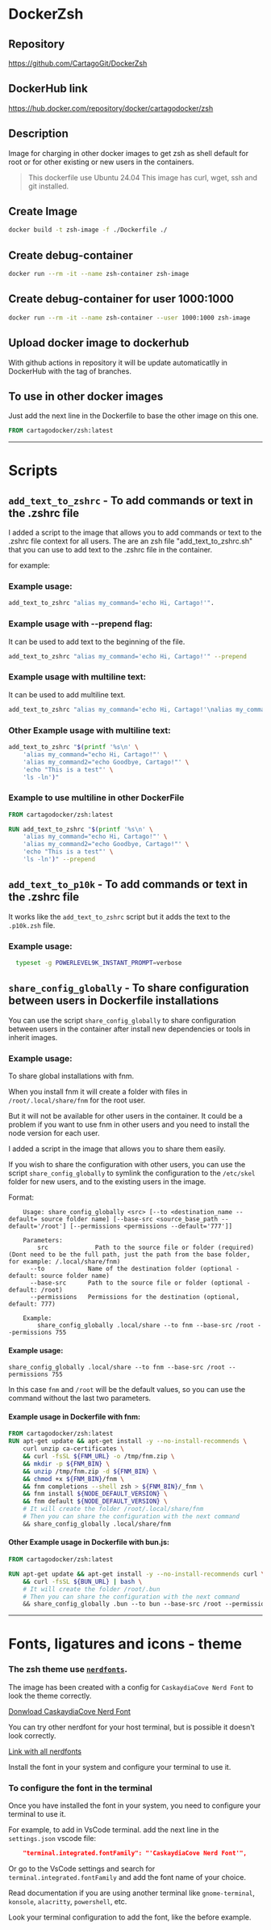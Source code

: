 # DockerZsh

## Repository

https://github.com/CartagoGit/DockerZsh

## DockerHub link

https://hub.docker.com/repository/docker/cartagodocker/zsh

## Description

Image for charging in other docker images to get zsh as shell default for root or for other existing or new users in the containers.

> This dockerfile use Ubuntu 24.04
> This image has curl, wget, ssh and git installed.

## Create Image

```bash
docker build -t zsh-image -f ./Dockerfile ./
```

## Create debug-container

```bash
docker run --rm -it --name zsh-container zsh-image
```

## Create debug-container for user 1000:1000

```bash
docker run --rm -it --name zsh-container --user 1000:1000 zsh-image
```

## Upload docker image to dockerhub

With github actions in repository it will be update automaticatlly in DockerHub with the tag of branches.

## To use in other docker images

Just add the next line in the Dockerfile to base the other image on this one.

```Dockerfile
FROM cartagodocker/zsh:latest
```

---

# Scripts

## `add_text_to_zshrc` - To add commands or text in the .zshrc file

I added a script to the image that allows you to add commands or text to the .zshrc file context for all users.
The are an zsh file "add_text_to_zshrc.sh" that you can use to add text to the .zshrc file in the container.

for example:

### Example usage:

```bash
add_text_to_zshrc "alias my_command='echo Hi, Cartago!'".
```

### Example usage with --prepend flag:

It can be used to add text to the beginning of the file.

```bash
add_text_to_zshrc "alias my_command='echo Hi, Cartago!'" --prepend
```

### Example usage with multiline text:

It can be used to add multiline text.

```bash
add_text_to_zshrc "alias my_command='echo Hi, Cartago!'\nalias my_command2='echo Hi, Cartago!'" --prepend
```

### Other Example usage with multiline text:

```bash
add_text_to_zshrc "$(printf '%s\n' \
    'alias my_command="echo Hi, Cartago!"' \
    'alias my_command2="echo Goodbye, Cartago!"' \
    'echo "This is a test"' \
    'ls -ln')"
```

### Example to use multiline in other DockerFile

```Dockerfile
FROM cartagodocker/zsh:latest

RUN add_text_to_zshrc "$(printf '%s\n' \
    'alias my_command="echo Hi, Cartago!"' \
    'alias my_command2="echo Goodbye, Cartago!"' \
    'echo "This is a test"' \
    'ls -ln')" --prepend
```

## `add_text_to_p10k` - To add commands or text in the .zshrc file

It works like the `add_text_to_zshrc` script but it adds the text to the `.p10k.zsh` file.

### Example usage:

```bash
  typeset -g POWERLEVEL9K_INSTANT_PROMPT=verbose
```

## `share_config_globally` - To share configuration between users in Dockerfile installations

You can use the script `share_config_globally` to share configuration between users in the container after install new dependencies or tools in inherit images.

### Example usage:

To share global installations with fnm.

When you install fnm it will create a folder with files in `/root/.local/share/fnm` for the root user.

But it will not be available for other users in the container. It could be a problem if you want to use fnm in other users and you need to install the node version for each user.

I added a script in the image that allows you to share them easily.

If you wish to share the configuration with other users, you can use the script `share_config_globally` to symlink the configuration to the `/etc/skel` folder for new users, and to the existing users in the image.

Format:

```vbnet
    Usage: share_config_globally <src> [--to <destination_name --default= source folder name] [--base-src <source_base_path --default='/root'] [--permissions <permissions --default='777']]

    Parameters:
        src             Path to the source file or folder (required) (Dont need to be the full path, just the path from the base folder, for example: /.local/share/fnm)
      --to            Name of the destination folder (optional - default: source folder name)
      --base-src      Path to the source file or folder (optional - default: /root)
      --permissions   Permissions for the destination (optional, default: 777)

    Example:
        share_config_globally .local/share --to fnm --base-src /root --permissions 755

```

#### Example usage:

```
share_config_globally .local/share --to fnm --base-src /root --permissions 755
```

In this case `fnm` and `/root` will be the default values, so you can use the command without the last two parameters.

#### Example usage in Dockerfile with fnm:

```Dockerfile
FROM cartagodocker/zsh:latest
RUN apt-get update && apt-get install -y --no-install-recommends \
    curl unzip ca-certificates \
    && curl -fsSL ${FNM_URL} -o /tmp/fnm.zip \
    && mkdir -p ${FNM_BIN} \
    && unzip /tmp/fnm.zip -d ${FNM_BIN} \
    && chmod +x ${FNM_BIN}/fnm \
    && fnm completions --shell zsh > ${FNM_BIN}/_fnm \
    && fnm install ${NODE_DEFAULT_VERSION} \
    && fnm default ${NODE_DEFAULT_VERSION} \
    # It will create the folder /root/.local/share/fnm
    # Then you can share the configuration with the next command
    && share_config_globally .local/share/fnm
```


#### Other Example usage in Dockerfile with bun.js:

```Dockerfile
FROM cartagodocker/zsh:latest

RUN apt-get update && apt-get install -y --no-install-recommends curl \
    && curl -fsSL ${BUN_URL} | bash \
    # It will create the folder /root/.bun
    # Then you can share the configuration with the next command
    && share_config_globally .bun --to bun --base-src /root --permissions 777
```


---

# Fonts, ligatures and icons - theme

### The zsh theme use [``nerdfonts``](https://www.nerdfonts.com/font-downloads).

The image has been created with a config for `CaskaydiaCove Nerd Font` to look the theme correctly.

[Donwload CaskaydiaCove Nerd Font](https://github.com/ryanoasis/nerd-fonts/releases/download/v3.3.0/CascadiaCode.zip)

You can try other nerdfont for your host terminal, but is possible it doesn't look correctly.

[Link with all nerdfonts](https://www.nerdfonts.com/font-downloads)

Install the font in your system and configure your terminal to use it.

### To configure the font in the terminal

Once you have installed the font in your system, you need to configure your terminal to use it.

For example, to add in VsCode terminal.  add the next line in the `settings.json` vscode file:

```json
	"terminal.integrated.fontFamily": "'CaskaydiaCove Nerd Font'",
```

Or go to the VsCode settings and search for `terminal.integrated.fontFamily` and add the font name of your choice.


Read documentation if you are using another terminal like `gnome-terminal`, `konsole`, `alacritty`, `powershell`, etc.

Look your terminal configuration to add the font, like the before example.